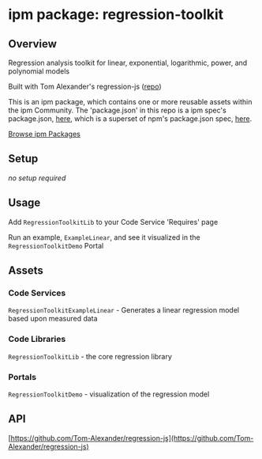 
# ipm package: regression-toolkit

## Overview

Regression analysis toolkit for linear, exponential, logarithmic, power, and polynomial models

Built with Tom Alexander's regression-js ([repo](https://github.com/Tom-Alexander/regression-js))

This is an ipm package, which contains one or more reusable assets within the ipm Community. The 'package.json' in this repo is a ipm spec's package.json, [here](https://docs.clearblade.com/v/3/6-ipm/spec), which is a superset of npm's package.json spec, [here](https://docs.npmjs.com/files/package.json).

[Browse ipm Packages](https://ipm.clearblade.com)

## Setup

_no setup required_

## Usage

Add `RegressionToolkitLib` to your Code Service 'Requires' page

Run an example, `ExampleLinear`, and see it visualized in the `RegressionToolkitDemo` Portal

## Assets

### Code Services

`RegressionToolkitExampleLinear` - Generates a linear regression model based upon measured data

### Code Libraries

`RegressionToolkitLib` - the core regression library

### Portals

`RegressionToolkitDemo` - visualization of the regression model

## API

[https://github.com/Tom-Alexander/regression-js](https://github.com/Tom-Alexander/regression-js)

